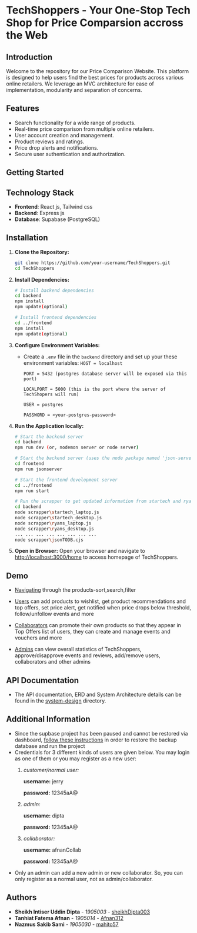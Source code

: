 # TechShoppers - Your One-Stop Tech Shop for Price Comparsion accross the Web


## Introduction
Welcome to the repository for our Price Comparison Website. This platform is designed to help users find the best prices for products across various online retailers. We leverage an MVC architecture for ease of implementation, modularity and separation of concerns.


## Features
- Search functionality for a wide range of products.
- Real-time price comparison from multiple online retailers.
- User account creation and management.
- Product reviews and ratings.
- Price drop alerts and notifications.
- Secure user authentication and authorization.


## Getting Started


## Technology Stack

- **Frontend**: React js, Tailwind css
- **Backend**: Express js
- **Database**: Supabase (PostgreSQL)


## Installation

1. **Clone the Repository:**
   ```bash
   git clone https://github.com/your-username/TechShoppers.git
   cd TechShoppers
   ```

2. **Install Dependencies:**
   ```bash
   # Install backend dependencies
   cd backend
   npm install
   npm update(optional)

   # Install frontend dependencies
   cd ../frontend
   npm install
   npm update(optional)
   ```

3. **Configure Environment Variables:**
   - Create a `.env` file in the `backend` directory and set up your these environment variables:
      ```HOST = localhost```

      ```PORT = 5432 (postgres database server will be exposed via this port)```

      ```LOCALPORT = 5000 (this is the port where the server of TechShopers will run)```

      ```USER = postgres```

      ```PASSWORD = <your-postgres-password>```

4. **Run the Application locally:**
   ```bash
   # Start the backend server
   cd backend
   npm run dev (or, nodemon server or node server)

   # Start the backend server (uses the node package named 'json-server'; fetch sample data for temporary use in the frontend)
   cd frontend
   npm run jsonserver

   # Start the frontend development server
   cd ../frontend
   npm run start

   # Run the scrapper to get updated information from startech and ryanscomputers
   cd backend
   node scrapper\startech_laptop.js
   node scrapper\startech_desktop.js
   node scrapper\ryans_laptop.js
   node scrapper\ryans_desktop.js
   ... ... ... ... ... ... ... ...
   node scrapper\jsonTODB.cjs
   ```

5. **Open in Browser:**
   Open your browser and navigate to [http://localhost:3000/home](http://localhost:3000/home) to access homepage of TechShoppers.


## Demo

- [Navigating](https://youtu.be/krloJzYuYs0?si=HUokKF4Q1mNNCTRP) through the products-sort,search,filter

- [Users](https://youtu.be/xZZz1ywUoRc?si=y90pDNx-oFq0zoG0) can add products to wishlist, get product recommendations and top offers, set price alert, get notified when price drops below threshold, follow/unfollow events and more

- [Collaborators](https://youtu.be/eVoZVsXA36U?si=g0xcqd1q9fak9yrG) can promote their own products so that they appear in Top Offers list of users, they can create and manage events and vouchers and more

- [Admins](https://youtu.be/wqLi1nNQ16c?si=i5zD3Fp6kJnuJP7x) can view overall statistics of TechShoppers, approve/disapprove events and reviews, add/remove users, collaborators and other admins


## API Documentation

- The API documentation, ERD and System Architecture details can be found in the [system-design](system-design) directory.


## Additional Information

- Since the supbase project has been paused and cannot be restored via dashboard, [follow these instructions]() in order to restore the backup database and run the project
- Credentials for 3 different kinds of users are given below. You may login as one of them or you may register as a new user:
   1. *customer/normal user:*

      **username:** jerry

      **password:** 12345aA@

   2. *admin:*

      **username:** dipta

      **password:** 12345aA@

   3. *collaborator:*

      **username:** afnanCollab

      **password:** 12345aA@
- Only an admin can add a new admin or new collaborator. So, you can only register as a normal user, not as admin/collaborator.

## Authors
- **Sheikh Intiser Uddin Dipta** - *1905003* - [sheikhDipta003](https://github.com/sheikhDipta003)
- **Tanhiat Fatema Afnan** - *1905014* - [Afnan312](https://github.com/Afnan312)
- **Nazmus Sakib Sami** - *1905030* - [mahito57](https://github.com/mahito57)
